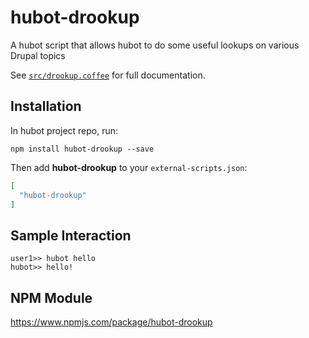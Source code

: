 # hubot-drookup

A hubot script that allows hubot to do some useful lookups on various Drupal topics

See [`src/drookup.coffee`](src/drookup.coffee) for full documentation.

## Installation

In hubot project repo, run:

`npm install hubot-drookup --save`

Then add **hubot-drookup** to your `external-scripts.json`:

```json
[
  "hubot-drookup"
]
```

## Sample Interaction

```
user1>> hubot hello
hubot>> hello!
```

## NPM Module

https://www.npmjs.com/package/hubot-drookup
